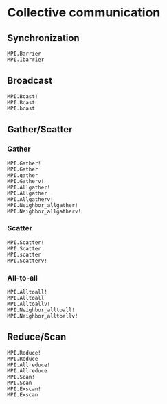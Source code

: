 # Collective communication

## Synchronization

```@docs
MPI.Barrier
MPI.Ibarrier
```

## Broadcast

```@docs
MPI.Bcast!
MPI.Bcast
MPI.bcast
```

## Gather/Scatter

### Gather

```@docs
MPI.Gather!
MPI.Gather
MPI.gather
MPI.Gatherv!
MPI.Allgather!
MPI.Allgather
MPI.Allgatherv!
MPI.Neighbor_allgather!
MPI.Neighbor_allgatherv!
```

### Scatter

```@docs
MPI.Scatter!
MPI.Scatter
MPI.scatter
MPI.Scatterv!
```

### All-to-all

```@docs
MPI.Alltoall!
MPI.Alltoall
MPI.Alltoallv!
MPI.Neighbor_alltoall!
MPI.Neighbor_alltoallv!
```

## Reduce/Scan

```@docs
MPI.Reduce!
MPI.Reduce
MPI.Allreduce!
MPI.Allreduce
MPI.Scan!
MPI.Scan
MPI.Exscan!
MPI.Exscan
```
